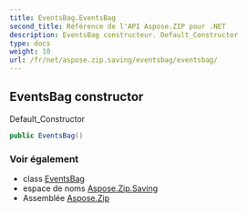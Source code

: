 ```yaml
---
title: EventsBag.EventsBag
second_title: Référence de l'API Aspose.ZIP pour .NET
description: EventsBag constructeur. Default_Constructor
type: docs
weight: 10
url: /fr/net/aspose.zip.saving/eventsbag/eventsbag/
---
```

## EventsBag constructor

Default_Constructor

```csharp
public EventsBag()
```

### Voir également

* class [EventsBag](../)
* espace de noms [Aspose.Zip.Saving](../../eventsbag/)
* Assemblée [Aspose.Zip](../../../)


